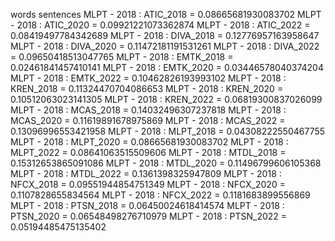 words
sentences
MLPT - 2018 : ATIC_2018 = 0.08665681930083702
MLPT - 2018 : ATIC_2020 = 0.09921221073362874
MLPT - 2018 : ATIC_2022 = 0.08419497784342689
MLPT - 2018 : DIVA_2018 = 0.12776957163958647
MLPT - 2018 : DIVA_2020 = 0.11472181191531261
MLPT - 2018 : DIVA_2022 = 0.09650418513047765
MLPT - 2018 : EMTK_2018 = 0.02461841457410141
MLPT - 2018 : EMTK_2020 = 0.03446578040374204
MLPT - 2018 : EMTK_2022 = 0.10462826193993102
MLPT - 2018 : KREN_2018 = 0.11324470704086653
MLPT - 2018 : KREN_2020 = 0.10512063023141305
MLPT - 2018 : KREN_2022 = 0.06819300837026099
MLPT - 2018 : MCAS_2018 = 0.14032496307237818
MLPT - 2018 : MCAS_2020 = 0.11619891678975869
MLPT - 2018 : MCAS_2022 = 0.13096996553421958
MLPT - 2018 : MLPT_2018 = 0.04308222550467755
MLPT - 2018 : MLPT_2020 = 0.08665681930083702
MLPT - 2018 : MLPT_2022 = 0.08641063515509606
MLPT - 2018 : MTDL_2018 = 0.15312653865091086
MLPT - 2018 : MTDL_2020 = 0.11496799606105368
MLPT - 2018 : MTDL_2022 = 0.1361398325947809
MLPT - 2018 : NFCX_2018 = 0.09551944854751349
MLPT - 2018 : NFCX_2020 = 0.1107828655834564
MLPT - 2018 : NFCX_2022 = 0.1181683899556869
MLPT - 2018 : PTSN_2018 = 0.06450024618414574
MLPT - 2018 : PTSN_2020 = 0.06548498276710979
MLPT - 2018 : PTSN_2022 = 0.05194485475135402
